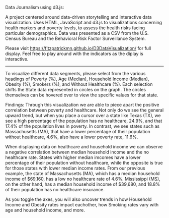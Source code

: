 Data Journalism using d3.js:

A project centered around data-driven storytelling and interactive data visualization. Uses HTML, JavaScript and d3.js to visualizations concerning health markers and poverty levels, to assess the health risks facing particular demographics. Data was presented as a CSV from the U.S. Census Bureau and the Behavioral Risk Factor Surveillance System.

Please visit https://fitzpatrickmn.github.io/D3DataVisualization/ for full display. 
Feel free to play around with the indicators as the diplay is interactive.

-----------------------------------------------------------------------------------------------------------------------------

To visualize different data segments, please select from the various headings of Poverty (%), Age (Median), Household Income (Median), Obesity (%), Smokers (%), and Without Healthcare (%). Each selection shifts the State data represented in circles on the graph. The circles themselves can be hovered over to view the specific values for that state.

Findings: Through this visualization we are able to piece apart the positive correlation between poverty and healthcare. Not only do we see the general upward trend, but when you place a cursor over a state like Texas (TX), we see a high percentage of the population has no healthcare, 24.9%, and that 17.4% of the population lives in poverty. In contrast, we see states such as Massachusetts (MA), that have a lower percentage of their population without healthcare, 4.6%, also have a lower poverty rate, 11.6%.

When displaying data on healthcare and household income we can observe a negative correlation between median household income and the no healthcare rate. States with higher median imcomes have a lower percentage of their population without healthcare, while the opposite is true for those states with lower median income rates. From our previous example, the state of Massachusetts (MA), which has a median household income of $69,160, has a low no healthcare rate of 4.6%. Mississippi (MS), on the other hand, has a median household income of $39,680, and 18.8% of their population has no healthcare insurance.

As you toggle the axes, you will also uncover trends in how Household Income and Obesity rates impact eachother, how Smoking rates vary with age and household income, and more.
